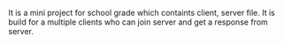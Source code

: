 It is a mini project for school grade which containts client, server file.
It is build for a multiple clients who can join server and get a response from server.
